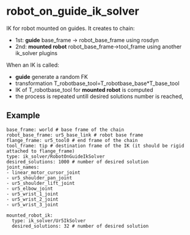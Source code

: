 # robot_on_guide_ik_solver

IK for robot mounted on guides. It creates to chain:

- 1st: __guide__ base_frame -> robot_base_frame using rosdyn
- 2nd: __mounted robot__ robot_base_frame->tool_frame using another ik_solver plugins

When an IK is called:
- __guide__ generate a random FK
- transformation T_robotbase_tool=T_robotbase_base*T_base_tool
- IK of T_robotbase_tool for __mounted robot__ is computed
- the process is repeated untill desired solutions number is reached,



## Example

```
base_frame: world # base frame of the chain
robot_base_frame: ur5_base_link # robot base frame
flange_frame: ur5_tool0 # end frame of the chain
tool_frame: tip # destination frame of the IK (it should be rigid attached to flange_frame)
type: ik_solver/RobotOnGuideIkSolver
desired_solutions: 1000 # number of desired solution
joint_names:
- linear_motor_cursor_joint
- ur5_shoulder_pan_joint
- ur5_shoulder_lift_joint
- ur5_elbow_joint
- ur5_wrist_1_joint
- ur5_wrist_2_joint
- ur5_wrist_3_joint

mounted_robot_ik:
  type: ik_solver/Ur5IkSolver
  desired_solutions: 32 # number of desired solution
```
